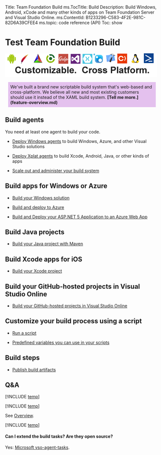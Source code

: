 Title: Team Foundation Build
ms.TocTitle: Build
Description: Build Windows, Android, xCode and many other kinds of apps on Team Foundation Server and Visual Studio Online.
ms.ContentId: B1233296-C583-4F2E-981C-82D6A39CFEE4
ms.topic: code reference (API)
Toc: show

# Test Team Foundation Build

![Customizable. Cross Platform.](_img/taskbanner.png)<br/>

<div style="background-color:#e4c1ee; padding:7px; margin:10px">
We've built a brand new scriptable build system that's web-based and cross-platform. We believe all new and most existing customers should use it instead of the XAML build system. <b>[Tell me more.](feature-overview.md)</b>
</div>

## Build agents

You need at least one agent to build your code.

 * [Deploy Windows agents](agents/windows.md) to build Windows, Azure, and other Visual Studio solutions

 * [Deploy Xplat agents](agents/xplat.md) to build Xcode, Android, Java, or other kinds of apps

 * [Scale out and administer your build system](agents/admin.md)

## Build apps for Windows or Azure

 * [Build your Windows solution](vs/define-build.md)

 * [Build and deploy to Azure](azure/index.md)

 * [Build and Deploy your ASP.NET 5 Application to an Azure Web App](azure/deploy-aspnet5.md)

## Build Java projects

 * [Build your Java project with Maven](java/maven.md)

## Build Xcode apps for iOS

 * [Build your Xcode project](xcode/index.md)

## Build your GitHub-hosted projects in Visual Studio Online

 * [Build your GitHub-hosted projects in Visual Studio Online](github/index.md)

## Customize your build process using a script

 * [Run a script](scripts/index.md)

 * [Predefined variables you can use in your scripts](scripts/variables.md)

## Build steps

 * [Publish build artifacts](steps/build/publish-build-artifacts.md)

## Q&A

<!-- BEGINSECTION class="md-qanda" -->

[!INCLUDE [temp](_shared/qa-use-in-production.md)]

[!INCLUDE [temp](_shared/qa-new-old-choose.md)]

See [Overview](feature-overview.md).

[!INCLUDE [temp](_shared/qa-new-old-relate.md)]

#### Can I extend the build tasks? Are they open source?

Yes: [Microsoft vso-agent-tasks](https://github.com/Microsoft/vso-agent-tasks).

<!-- ENDSECTION -->
